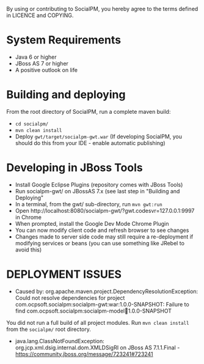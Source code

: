 By using or contributing to SocialPM, you hereby agree to the terms defined in LICENCE and COPYING.

System Requirements
==================
* Java 6 or higher
* JBoss AS 7 or higher
* A positive outlook on life

Building and deploying
=====================
From the root directory of SocialPM, run a complete maven build:
* `cd socialpm/`
* `mvn clean install`
* Deploy `gwt/target/socialpm-gwt.war` (If developing SocialPM, you should do this from your IDE - enable automatic publishing)

Developing in JBoss Tools
=========================

* Install Google Eclipse Plugins (repository comes with JBoss Tools)
* Run socialpm-gwt/ on JBossAS 7.x (see last step in "Building and Deploying"
* In a terminal, from the gwt/ sub-directory, run `mvn gwt:run`
* Open http://localhost:8080/socialpm-gwt/?gwt.codesvr=127.0.0.1:9997 in Chrome
* When prompted, install the Google Dev Mode Chrome Plugin
* You can now modify client code and refresh browser to see changes
* Changes made to server side code may still require a re-deployment if modifying services or beans (you can use something like JRebel to avoid this)

DEPLOYMENT ISSUES
=================
* Caused by: org.apache.maven.project.DependencyResolutionException: Could not resolve dependencies for project com.ocpsoft.socialpm:socialpm-gwt:war:1.0.0-SNAPSHOT: Failure to find com.ocpsoft.socialpm:socialpm-model:jar:1.0.0-SNAPSHOT

You did not run a full build of all project modules. Run `mvn clean install` from the `socialpm/` root directory.

* java.lang.ClassNotFoundException: org.jcp.xml.dsig.internal.dom.XMLDSigRI on JBoss AS 7.1.1.Final - https://community.jboss.org/message/723241#723241
